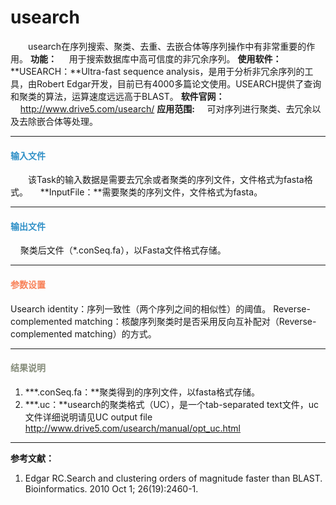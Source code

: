# usearch
　　usearch在序列搜索、聚类、去重、去嵌合体等序列操作中有非常重要的作用。
**功能：**
&nbsp;&nbsp;&nbsp;&nbsp;用于搜索数据库中高可信度的非冗余序列。
**使用软件：**
　　**USEARCH：**Ultra-fast sequence analysis，是用于分析非冗余序列的工具，由Robert Edgar开发，目前已有4000多篇论文使用。USEARCH提供了查询和聚类的算法，运算速度远远高于BLAST。
**软件官网：**
&nbsp;&nbsp;&nbsp;&nbsp;http://www.drive5.com/usearch/
**应用范围:**
&nbsp;&nbsp;&nbsp;&nbsp;可对序列进行聚类、去冗余以及去除嵌合体等处理。

****
#### **<i class="fa fa-dot-circle-o" aria-hidden="true" style="color:#3090C7"></i><span style="color:#3090C7"> 输入文件**
　　该Task的输入数据是需要去冗余或者聚类的序列文件，文件格式为fasta格式。
&nbsp;&nbsp;&nbsp;&nbsp;**InputFile：**需要聚类的序列文件，文件格式为fasta。

****
#### **<i class="fa fa-dot-circle-o" aria-hidden="true" style="color:#3090C7"></i><span style="color:#3090C7"> 输出文件**
&nbsp;&nbsp;&nbsp;&nbsp;聚类后文件（*.conSeq.fa），以Fasta文件格式存储。
***

#### **<i class="fa fa-cog" aria-hidden="true" style="color:#F88158"></i> <span style="color:#F88158">参数设置**
<label id='uIdentity'>Usearch identity：</label>序列一致性（两个序列之间的相似性）的阈值。
<label id='reverseMatch'>Reverse-complemented matching：</label>核酸序列聚类时是否采用反向互补配对（Reverse-complemented matching）的方式。
****
#### **<i class="fa fa-file-text" aria-hidden="true" style="color:#848b79"></i><span style="color:#848b79"> 结果说明**
1)	**\*.conSeq.fa：**聚类得到的序列文件，以fasta格式存储。
2)	**\*.uc：**usearch的聚类格式（UC），是一个tab-separated text文件，uc文件详细说明请见UC output file http://www.drive5.com/usearch/manual/opt_uc.html
***

**参考文献：**
1.	Edgar RC.Search and clustering orders of magnitude faster than BLAST. Bioinformatics. 2010 Oct 1; 26(19):2460-1.
